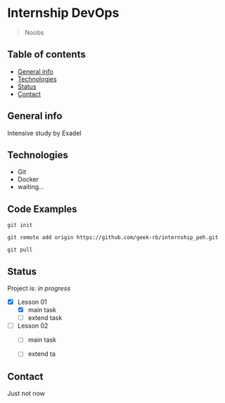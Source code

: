 # Internship DevOps
> Noobs

## Table of contents
* [General info](#general-info)
* [Technologies](#technologies)
* [Status](#status)
* [Contact](#contact)

## General info
Intensive study by Exadel

## Technologies
* Git
* Docker
* waiting...

## Code Examples
`git init`

`git remote add origin https://github.com/geek-rb/internship_peh.git`

`git pull`


## Status
Project is: _in progress_

- [X] Lesson 01
    - [x] main task
    - [ ] extend task
- [ ] Lesson 02
    - [ ] main task
    - [ ] extend ta




## Contact
Just not now